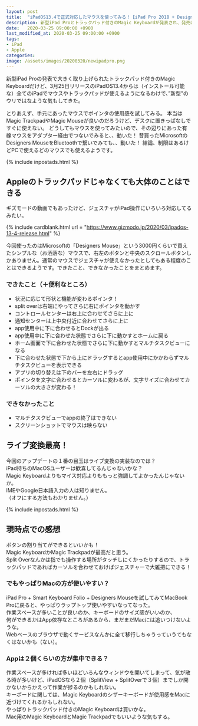 ```yaml
---
layout: post
title:  "iPadOS13.4で正式対応したマウスを使ってみる！【iPad Pro 2018 + Designers Mouse】"
description: 新型iPad Proとトラックパッド付きのMagic Keyboardが発表され、発売に合わせて正式にマウス操作に対応したiPadOS 13.4がリリースされました。マウスを使ってみた感想をまとめます。
date:   2020-03-25 09:00:00 +0900
last_modified_at: 2020-03-25 09:00:00 +0900
tags:
- iPad
- Apple
categories:
image: /assets/images/20200320/newipadpro.png
---
```



新型iPad Proの発表で大きく取り上げられたトラックパッド付きのMagic Keyboardだけど、3月25日リリースのiPadOS13.4からは（インストール可能な）全てのiPadでマウスやトラックパッドが使えるようになるわけで、”新型”のウリではなような気もしてきた。

とりあえず、手元にあったマウスでポインタの使用感を試してみる。
本当はMagic TrackpadやMagic Mouseが良いのだろうけど、デスクに置きっぱなしですぐに使えない。
どうしてもマウスを使ってみたいので、その辺りにあった有線マウスをアダプター経由でつないでみると、、動いた！
昔買ったMicrosoftのDesigners MouseをBluetoothで繋いでみても、、動いた！
結論、制限はあるけどPCで使えるどのマウスでも使えるようです。

{% include inpostads.html %}


## Appleのトラックパッドじゃなくても大体のことはできる

ギズモードの動画でもあったけど、ジェスチャがiPad操作にいろいろ対応してるみたい。

{% include cardblank.html url = "https://www.gizmodo.jp/2020/03/ipados-13-4-release.html" %}

今回使ったのはMicrosoftの「Designers Mouse」という3000円くらいで買えたシンプルな（お洒落な）マウスで、右左のボタンと中央のスクロールボタンしかありません。通常のマウスでジェスチャが使えなかったとしてもある程度のことはできるようです。できたこと、できなかったことをまとめます。

### できたこと（＋便利なところ）
- 状況に応じて形状と機能が変わるポインタ！
- split overは右端にやってさらに右にポインタを動かす
- コントロールセンターは右上に合わせてさらに上に
- 通知センターは上中央付近に合わせてさらに上に
- app使用中に下に合わせるとDockが出る
- app使用中に下に合わせた状態でさらに下に動かすとホームに戻る
- ホーム画面で下に合わせた状態でさらに下に動かすとマルチタスクビューになる
- 下に合わせた状態で下から上にドラッグするとapp使用中にかかわらずマルチタスクビューを表示できる
- アプリの切り替えは下のバーを左右にドラッグ
- ポインタを文字に合わせるとカーソルに変わるが、文字サイズに合わせてカーソルの大きさが変わる！

### できなかったこと
- マルチタスクビューでappの終了はできない
- スクリーンショットでマウスは映らない

## ライブ変換最高！
今回のアップデートの１番の目玉はライブ変換の実装なのでは？  
iPad持ちのMacOSユーザーは歓喜してるんじゃないかな？  
Magic Keyboardよりもマイス対応よりももっと強調してよかったんじゃないか。  
IMEやGoogle日本語入力の人は知りません。  
（オフにする方法もわかりません。）  


{% include inpostads.html %}

## 現時点での感想
ボタンの割り当てができるといいかも！  
Magic KeyboardかMagic Trackpadが最高だと思う。  
Split Overなんかは指でも操作する場所がタッチしにくかったりするので、トラックパッドであればカーソルを合わせておけばジェスチャーで大雑把にできる！

### でもやっぱりMacの方が使いやすい？
iPad Pro + Smart Keyboard Folio + Designers Mouseを試してみてMacBook Proに戻ると、やっぱりラップトップ使いやすいなってなった。  
作業スペースが多いことが良いのか、キーボードのサイズ感がいいのか、  
何ができるかはApp依存なところがあるから、まだまだMacには追いつけないような。  
Webベースのブラウザで動くサービスなんかに全て移行しちゃうっていうてもなくはないかも（ない）。  

### Appは２個くらいの方が集中できる？
作業スペースが多ければ多いほどいろんなウィンドウを開いてしまって、気が散る時が多いけど、iPadOSなら２個（SplitView + SplitOverで３個）までしか開かないからかえって作業が捗るのかもしれない。  
キーボードに関しては、Magic Keyboardのシザーキーボードが使用感をMacに近づけてくれるかもしれない。  
やっぱりトラックパッド付きのMagic Keyboardは買いかな。  
Mac用のMagic KeyboardとMagic Trackpadでもいいような気もする。  
